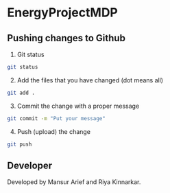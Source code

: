 # EnergyProjectMDP

## Pushing changes to Github

1. Git status

```bash
git status
```

2. Add the files that you have changed  (dot means all)
```bash
git add .
```

3. Commit the change with a proper message
```bash
git commit -m "Put your message"
```

4. Push (upload) the change
```bash
git push
```


## Developer

Developed by Mansur Arief and Riya Kinnarkar.